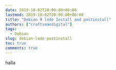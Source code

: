 ```yaml
---
date: 2019-10-02T20:00:00+06:00
lastmod: 2019-10-02T20:00:00+06:00
title: "Debian 9 lxde Install and postinstall"
authors: ["craftsmandigital"]
tags:
  - Debian
slug: debian-lxde-postinstall
toc: true
comments: true
---
```


halla